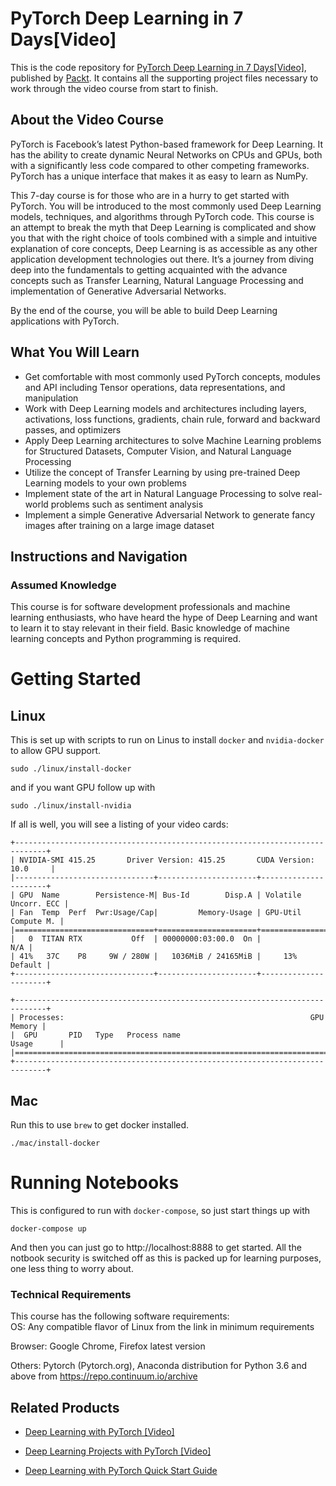 # PyTorch Deep Learning in 7 Days[Video]
This is the code repository for [PyTorch Deep Learning in 7 Days[Video]](https://www.packtpub.com), published by [Packt](https://www.packtpub.com/?utm_source=github). It contains all the supporting project files necessary to work through the video course from start to finish.
## About the Video Course
PyTorch is Facebook’s latest Python-based framework for Deep Learning. It has the ability to create dynamic Neural Networks on CPUs and GPUs, both with a significantly less code compared to other competing frameworks. PyTorch has a unique interface that makes it as easy to learn as NumPy.

This 7-day course is for those who are in a hurry to get started with PyTorch. You will be introduced to the most commonly used Deep Learning models, techniques, and algorithms through PyTorch code. This course is an attempt to break the myth that Deep Learning is complicated and show you that with the right choice of tools combined with a simple and intuitive explanation of core concepts, Deep Learning is as accessible as any other application development technologies out there. It’s a journey from diving deep into the fundamentals to getting acquainted with the advance concepts such as Transfer Learning, Natural Language Processing and implementation of Generative Adversarial Networks. 

By the end of the course, you will be able to build Deep Learning applications with PyTorch.

<H2>What You Will Learn</H2>
<DIV class=book-info-will-learn-text>
<UL>
<LI>Get comfortable with most commonly used PyTorch concepts, modules and API including Tensor operations, data representations, and manipulation
<LI>Work with Deep Learning models and architectures including layers, activations, loss functions, gradients, chain rule, forward and backward passes, and optimizers
<LI>Apply Deep Learning architectures to solve Machine Learning problems for Structured Datasets, Computer Vision, and Natural Language Processing
<LI>Utilize the concept of Transfer Learning by using pre-trained Deep Learning models to your own problems
<LI>Implement state of the art in Natural Language Processing to solve real-world problems such as sentiment analysis
<LI>Implement a simple Generative Adversarial Network to generate fancy images after training on a large image dataset  </LI></UL></DIV>

## Instructions and Navigation
### Assumed Knowledge
This course is for software development professionals and machine learning enthusiasts, who have heard the hype of Deep Learning and want to learn it to stay relevant in their field. Basic knowledge of machine learning concepts and Python programming is required.

# Getting Started

## Linux
This is set up with scripts to run on Linus to install `docker`
and `nvidia-docker` to allow GPU support.

`sudo ./linux/install-docker`

and if you want GPU follow up with

`sudo ./linux/install-nvidia`

If all is well, you will see a listing of your video cards:

```
+-----------------------------------------------------------------------------+
| NVIDIA-SMI 415.25       Driver Version: 415.25       CUDA Version: 10.0     |
|-------------------------------+----------------------+----------------------+
| GPU  Name        Persistence-M| Bus-Id        Disp.A | Volatile Uncorr. ECC |
| Fan  Temp  Perf  Pwr:Usage/Cap|         Memory-Usage | GPU-Util  Compute M. |
|===============================+======================+======================|
|   0  TITAN RTX           Off  | 00000000:03:00.0  On |                  N/A |
| 41%   37C    P8     9W / 280W |   1036MiB / 24165MiB |     13%      Default |
+-------------------------------+----------------------+----------------------+
                                                                               
+-----------------------------------------------------------------------------+
| Processes:                                                       GPU Memory |
|  GPU       PID   Type   Process name                             Usage      |
|=============================================================================|
+-----------------------------------------------------------------------------+
```

## Mac

Run this to use `brew` to get docker installed.

`./mac/install-docker`


# Running Notebooks

This is configured to run with `docker-compose`, so just start things up with

`docker-compose up`

And then you can just go to http://localhost:8888 to get started. All the notbook security is 
switched off as this is packed up for learning purposes, one less thing to worry about.


### Technical Requirements
This course has the following software requirements:<br/>
OS: Any compatible flavor of Linux from the link in minimum requirements<br/>

Browser: Google Chrome, Firefox latest version<br/>

Others: Pytorch (Pytorch.org), Anaconda distribution for Python 3.6 and above from https://repo.continuum.io/archive<br/>

## Related Products
* [Deep Learning with PyTorch [Video]](https://prod.packtpub.com/in/big-data-and-business-intelligence/deep-learning-pytorch-video)

* [Deep Learning Projects with PyTorch [Video]](https://prod.packtpub.com/in/application-development/deep-learning-projects-pytorch-video)

* [Deep Learning with PyTorch Quick Start Guide](https://prod.packtpub.com/in/big-data-and-business-intelligence/deep-learning-pytorch-quick-start-guide)


